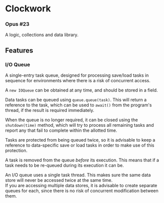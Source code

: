 Clockwork
=====

### Opus #23

A logic, collections and data library.

## Features

### I/O Queue

A single-entry task queue, designed for processing save/load tasks in sequence for environments where there is a risk of
concurrent access.

A `new IOQueue` can be obtained at any time, and should be stored in a field.

Data tasks can be queued using `queue.queue(task)`.
This will return a reference to the task, which can be used to `await()` from the program's thread, if the result is
required immediately.

When the queue is no longer required, it can be closed using the `shutdown(time)` method, which will try to process all
remaining tasks and report any that fail to complete within the allotted time.

Tasks are protected from being queued twice, so it is advisable to keep a reference to data-specific save or load tasks
in order to make use of this protection.

A task is removed from the queue *before* its execution. This means that if a task needs to be re-queued during its
execution it can be.

An I/O queue uses a single task thread. This makes sure the same data store will never be accessed twice at the same
time. \
If you are accessing multiple data stores, it is advisable to create separate queues for each, since there is no risk of
concurrent modification between them.
